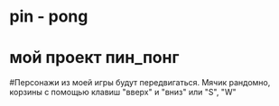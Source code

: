 # pin - pong
# мой проект пин_понг
#Персонажи из моей игры будут передвигаться. Мячик рандомно, корзины с помощью клавиш "вверх"  и "вниз" или "S", "W"
